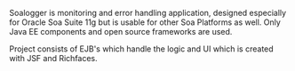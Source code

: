 Soalogger is monitoring and error handling application, designed especially for Oracle Soa Suite 11g but is usable for other Soa Platforms as well. Only Java EE components and open source frameworks are used.

Project consists of EJB's which handle the logic and UI which is created with JSF and Richfaces.